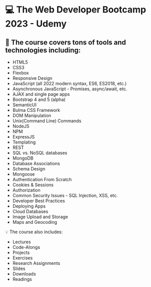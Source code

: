 <h1> 💻 The Web Developer Bootcamp 2023 - Udemy </h1>

<h2> 📑 The course covers tons of tools and technologies including: </h2>

* HTML5
* CSS3
* Flexbox
* Responsive Design
* JavaScript (all 2022 modern syntax, ES6, ES2018, etc.)
* Asynchronous JavaScript - Promises, async/await, etc.
* AJAX and single page apps
* Bootstrap 4 and 5 (alpha)
* SemanticUI
* Bulma CSS Framework
* DOM Manipulation
* Unix(Command Line) Commands
* NodeJS
* NPM
* ExpressJS
* Templating
* REST
* SQL vs. NoSQL databases
* MongoDB
* Database Associations
* Schema Design
* Mongoose
* Authentication From Scratch
* Cookies & Sessions
* Authorization
* Common Security Issues - SQL Injection, XSS, etc.
* Developer Best Practices
* Deploying Apps
* Cloud Databases
* Image Upload and Storage
* Maps and Geocoding

💡 The course also includes:

* Lectures
* Code-Alongs
* Projects
* Exercises
* Research Assignments
* Slides
* Downloads
* Readings
